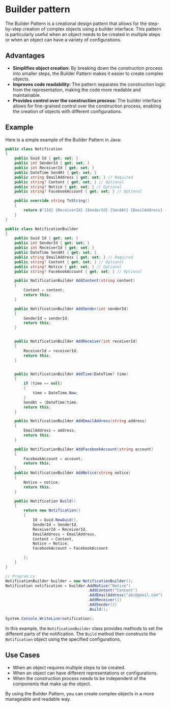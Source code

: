 # Builder pattern

The Builder Pattern is a creational design pattern that allows for the step-by-step creation of complex objects using a
builder interface. This pattern is particularly useful when an object needs to be created in multiple steps or when an
object can have a variety of configurations.

## Advantages

- **Simplifies object creation:** By breaking down the construction process into smaller steps, the Builder Pattern
  makes it easier to create complex objects.
- **Improves code readability:** The pattern separates the construction logic from the representation, making the code
  more readable and maintainable.
- **Provides control over the construction process:** The builder interface allows for fine-grained control over the
  construction process, enabling the creation of objects with different configurations.

## Example

Here is a simple example of the Builder Pattern in Java:

```C#
public class Notification
{
    public Guid Id { get; set; }
    public int SenderId { get; set; }
    public int ReceiverId { get; set; }
    public DateTime SendAt { get; set; }
    public string EmailAddress { get; set; } // Required
    public string? Content { get; set; } // Optional
    public string? Notice { get; set; } // Optional
    public string? FacebookAccount { get; set; } // Optional

    public override string ToString()
    {
        return $"{Id} {ReceiverId} {SenderId} {SendAt} {EmailAddress} {FacebookAccount} {Notice} {Content}";
    }
}

public class NotificationBuilder
{
    public Guid Id { get; set; }
    public int SenderId { get; set; }
    public int ReceiverId { get; set; }
    public DateTime SendAt { get; set; }
    public string EmailAddress { get; set; } // Required
    public string? Content { get; set; } // Optional
    public string? Notice { get; set; } // Optional
    public string? FacebookAccount { get; set; } // Optional

    public NotificationBuilder AddContent(string content)
    {
        Content = content;
        return this;
    }

    public NotificationBuilder AddSender(int senderId)
    {
        SenderId = senderId;
        return this;
    }


    public NotificationBuilder AddReceiver(int receiverId)
    {
        ReceiverId = receiverId;
        return this;
    }


    public NotificationBuilder AddTime(DateTime? time)
    {
        if (time == null)
        {
            time = DateTime.Now;
        }
        SendAt = (DateTime)time;
        return this;
    }

    public NotificationBuilder AddEmailAddress(string address)
    {
        EmailAddress = address;
        return this;
    }

    public NotificationBuilder AddFacebookAccount(string account)
    {
        FacebookAccount = account;
        return this;
    }
    public NotificationBuilder AddNotice(string notice)
    {
        Notice = notice;
        return this;
    }

    public Notification Build()
    {
        return new Notification()
        {
            Id = Guid.NewGuid(),
            SenderId = SenderId,
            ReceiverId = ReceiverId,
            EmailAddress = EmailAddress,
            Content = Content,
            Notice = Notice,
            FacebookAccount = FacebookAccount

        };
    }
}

// Program.cs
NotificationBuilder builder = new NotificationBuilder();
Notification notification = builder.AddNotice("Notice")
                                    .AddContent("Content")
                                    .AddEmailAddress("abc@gmail.com")
                                    .AddReceiver(1)
                                    .AddSender(2)
                                    .Build();

System.Console.WriteLine(notification);

```

In this example, the `NotificationBuilder` class provides methods to set the different parts of the notification. The
`Build` method then constructs the `Notification` object using the specified configurations.

## Use Cases

- When an object requires multiple steps to be created.
- When an object can have different representations or configurations.
- When the construction process needs to be independent of the components that make up the object.

By using the Builder Pattern, you can create complex objects in a more manageable and readable way.